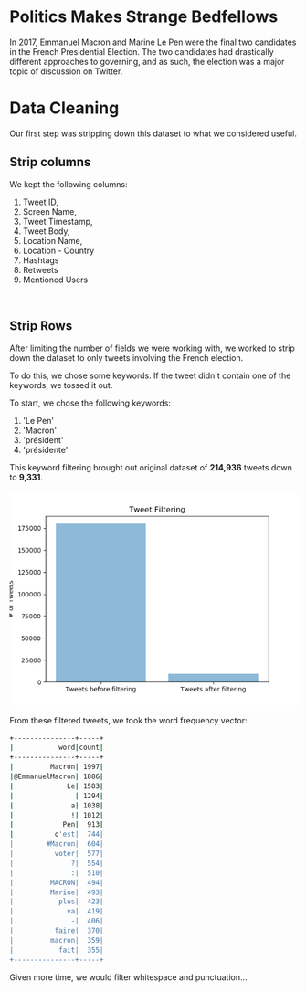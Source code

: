# Politics Makes Strange Bedfellows
In 2017, Emmanuel Macron and Marine Le Pen were the final two candidates in the French Presidential Election.  The two candidates had drastically different approaches to governing, and as such, the election was a major topic of discussion on Twitter.

# Data Cleaning
Our first step was stripping down this dataset to what we considered useful.


## Strip columns
We kept the following columns:
1. Tweet ID,
1. Screen Name,
1. Tweet Timestamp,
1. Tweet Body,
1. Location Name,
1. Location - Country
1. Hashtags
1. Retweets
1. Mentioned Users

<br>

## Strip Rows

After limiting the number of fields we were working with, we worked to strip down the dataset to only tweets involving the French election.

To do this, we chose some keywords. If the tweet didn't contain one of the keywords, we tossed it out.

To start, we chose the following keywords:
1. 'Le Pen'
1. 'Macron'
1. 'président'
1. 'présidente'

This keyword filtering brought out original dataset of **214,936** tweets down to **9,331**.

![Image](images/filtered_counts.png)

From these filtered tweets, we took the word frequency vector:
```bash
+---------------+-----+                                                         
|           word|count|
+---------------+-----+
|         Macron| 1997|
|@EmmanuelMacron| 1886|
|             Le| 1583|
|               | 1294|
|              a| 1038|
|              !| 1012|
|            Pen|  913|
|          c'est|  744|
|        #Macron|  604|
|          voter|  577|
|              ?|  554|
|              :|  510|
|         MACRON|  494|
|         Marine|  493|
|           plus|  423|
|             va|  419|
|              -|  406|
|          faire|  370|
|         macron|  359|
|           fait|  355|
+---------------+-----+
```

Given more time, we would filter whitespace and punctuation...